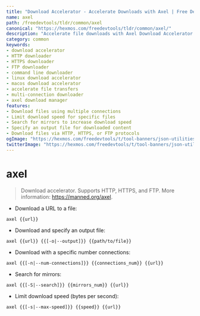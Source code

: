 ```yaml
---
title: "Download Accelerator - Accelerate Downloads with Axel | Free DevTools"
name: axel
path: /freedevtools/tldr/common/axel
canonical: "https://hexmos.com/freedevtools/tldr/common/axel/"
description: "Accelerate file downloads with Axel Download Accelerator. Download files quickly and efficiently via HTTP, HTTPS, and FTP. Free online tool, no registration required."
category: common
keywords:
- download accelerator
- HTTP downloader
- HTTPS downloader
- FTP downloader
- command line downloader
- linux download accelerator
- macos download accelerator
- accelerate file transfers
- multi-connection downloader
- axel download manager
features:
- Download files using multiple connections
- Limit download speed for specific files
- Search for mirrors to increase download speed
- Specify an output file for downloaded content
- Download files via HTTP, HTTPS, or FTP protocols
ogImage: "https://hexmos.com/freedevtools/t/tool-banners/json-utilities-banner.png"
twitterImage: "https://hexmos.com/freedevtools/t/tool-banners/json-utilities-banner.png"
---
```


# axel

> Download accelerator.
> Supports HTTP, HTTPS, and FTP.
> More information: <https://manned.org/axel>.

- Download a URL to a file:

`axel {{url}}`

- Download and specify an output file:

`axel {{url}} {{[-o|--output]}} {{path/to/file}}`

- Download with a specific number connections:

`axel {{[-n|--num-connections]}} {{connections_num}} {{url}}`

- Search for mirrors:

`axel {{[-S|--search]}} {{mirrors_num}} {{url}}`

- Limit download speed (bytes per second):

`axel {{[-s|--max-speed]}} {{speed}} {{url}}`

